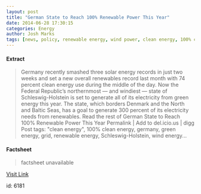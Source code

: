 ```yaml
---
layout: post
title: "German State to Reach 100% Renewable Power This Year"
date: 2014-06-28 17:30:15
categories: Energy
author: Josh Marks
tags: [news, policy, renewable energy, wind power, clean energy, 100% clean energy, germany, green energy, grid, schleswig-holstein, wind energy]
---
```



#### Extract
>Germany recently smashed three solar energy records in just two weeks and set a new overall renewables record last month with 74 percent clean energy use during the middle of the day. Now the Federal Republic&#8217;s northernmost &#8212; and windiest &#8212; state of Schleswig-Holstein is set to generate all of its electricity from green energy this year. The state, which borders Denmark and the North and Baltic Seas, has a goal to generate 300 percent of its electricity needs from renewables. Read the rest of German State to Reach 100% Renewable Power This Year Permalink | Add to del.icio.us | digg Post tags: "clean energy", 100% clean energy, germany, green energy, grid, renewable energy, Schleswig-Holstein, wind energy...

#### Factsheet
>factsheet unavailable

[Visit Link](http://inhabitat.com/german-state-to-reach-100-renewable-power-this-year/)

id:    6181


